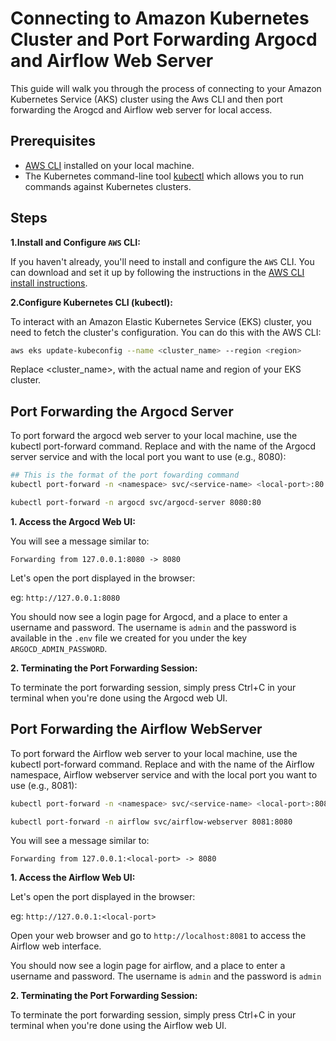 # Connecting to Amazon Kubernetes Cluster and Port Forwarding Argocd and Airflow Web Server

This guide will walk you through the process of connecting to your Amazon
Kubernetes Service (AKS) cluster using the Aws CLI and then port forwarding the
Arogcd and Airflow web server for local access.

## Prerequisites

- [AWS CLI](https://docs.aws.amazon.com/cli/latest/userguide/getting-started-install.html)
  installed on your local machine.
- The Kubernetes command-line tool
  [kubectl](https://kubernetes.io/docs/tasks/tools/install-kubectl/) which
  allows you to run commands against Kubernetes clusters.

## Steps

**1.Install and Configure `AWS` CLI:**

If you haven't already, you'll need to install and configure the `AWS` CLI. You
can download and set it up by following the instructions in the
[AWS CLI install instructions](https://docs.aws.amazon.com/cli/latest/userguide/getting-started-install.html#getting-started-install-instructions).

**2.Configure Kubernetes CLI (kubectl):**

To interact with an Amazon Elastic Kubernetes Service (EKS) cluster, you need to
fetch the cluster's configuration. You can do this with the AWS CLI:

```bash
aws eks update-kubeconfig --name <cluster_name> --region <region>
```

Replace <cluster_name>, <region> with the actual name and region of your EKS
cluster.

## Port Forwarding the Argocd Server

To port forward the argocd web server to your local machine, use the kubectl
port-forward command. Replace <namespace> and <service-name> with the name of
the Argocd server service and <local-port> with the local port you want to use
(e.g., 8080):

```bash
## This is the format of the port fowarding command
kubectl port-forward -n <namespace> svc/<service-name> <local-port>:80
```

```bash
kubectl port-forward -n argocd svc/argocd-server 8080:80
```

**1. Access the Argocd Web UI:**

You will see a message similar to:

```
Forwarding from 127.0.0.1:8080 -> 8080
```

Let's open the port displayed in the browser:

eg: `http://127.0.0.1:8080`

You should now see a login page for Argocd, and a place to enter a username and
password. The username is `admin` and the password is available in the `.env`
file we created for you under the key `ARGOCD_ADMIN_PASSWORD`.

**2. Terminating the Port Forwarding Session:**

To terminate the port forwarding session, simply press Ctrl+C in your terminal
when you're done using the Argocd web UI.

## Port Forwarding the Airflow WebServer

To port forward the Airflow web server to your local machine, use the kubectl
port-forward command. Replace <namespace> and <service-name>with the name of the
Airflow namespace, Airflow webserver service and <local-port> with the local
port you want to use (e.g., 8081):

```bash
kubectl port-forward -n <namespace> svc/<service-name> <local-port>:8080
```

```bash
kubectl port-forward -n airflow svc/airflow-webserver 8081:8080
```

You will see a message similar to:

```
Forwarding from 127.0.0.1:<local-port> -> 8080
```

**1. Access the Airflow Web UI:**

Let's open the port displayed in the browser:

eg: `http://127.0.0.1:<local-port>`

Open your web browser and go to `http://localhost:8081` to access the Airflow
web interface.

You should now see a login page for airflow, and a place to enter a username and
password. The username is `admin` and the password is `admin`

**2. Terminating the Port Forwarding Session:**

To terminate the port forwarding session, simply press Ctrl+C in your terminal
when you're done using the Airflow web UI.
